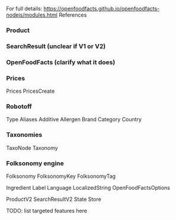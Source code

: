 For full details: https://openfoodfacts.github.io/openfoodfacts-nodejs/modules.html
References
### Product
### SearchResult (unclear if V1 or V2)
### OpenFoodFacts (clarify what it does)
### Prices
Prices
PricesCreate
### Robotoff
Type Aliases
Additive
Allergen
Brand
Category
Country
### Taxonomies
TaxoNode
Taxonomy
### Folksonomy engine
Folksonomy
FolksonomyKey
FolksonomyTag


Ingredient
Label
Language
LocalizedString
OpenFoodFactsOptions

ProductV2
SearchResultV2
State
Store


TODO: list targeted features here

